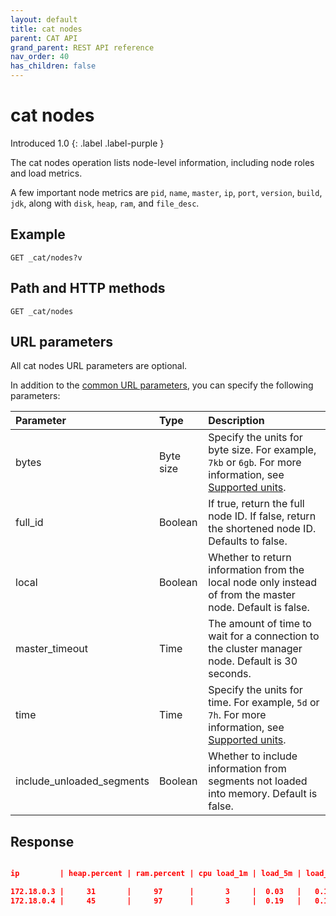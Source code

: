 ```yaml
---
layout: default
title: cat nodes
parent: CAT API
grand_parent: REST API reference
nav_order: 40
has_children: false
---
```


# cat nodes
Introduced 1.0
{: .label .label-purple }

The cat nodes operation lists node-level information, including node roles and load metrics.

A few important node metrics are `pid`, `name`, `master`, `ip`, `port`, `version`, `build`, `jdk`, along with `disk`, `heap`, `ram`, and `file_desc`.

## Example

```
GET _cat/nodes?v
```

## Path and HTTP methods

```
GET _cat/nodes
```

## URL parameters

All cat nodes URL parameters are optional.

In addition to the [common URL parameters]({{site.url}}{{site.baseurl}}/opensearch/rest-api/cat/index#common-url-parameters), you can specify the following parameters:

Parameter | Type | Description
:--- | :--- | :---
bytes | Byte size | Specify the units for byte size. For example, `7kb` or `6gb`. For more information, see [Supported units]({{site.url}}{{site.baseurl}}/opensearch/units/).
full_id | Boolean | If true, return the full node ID. If false, return the shortened node ID. Defaults to false.
local | Boolean | Whether to return information from the local node only instead of from the master node. Default is false.
master_timeout | Time | The amount of time to wait for a connection to the cluster manager node. Default is 30 seconds.
time | Time | Specify the units for time. For example, `5d` or `7h`. For more information, see [Supported units]({{site.url}}{{site.baseurl}}/opensearch/units/).
include_unloaded_segments | Boolean | Whether to include information from segments not loaded into memory. Default is false.


## Response

```json

ip         | heap.percent | ram.percent | cpu load_1m | load_5m | load_15m | node.role | master | name

172.18.0.3 |     31       |     97      |       3     |  0.03   |   0.10   |  0.14 dimr |  *    |  opensearch-node2
172.18.0.4 |     45       |     97      |       3     |  0.19   |   0.14   |  0.15 dimr |  -    |  opensearch-node1
```
